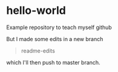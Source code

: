 # hello-world
Example repository to teach myself github

But I made some edits in a new branch
> readme-edits

which I'll then push to master branch.
